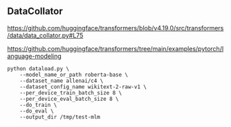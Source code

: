 ## DataCollator
https://github.com/huggingface/transformers/blob/v4.19.0/src/transformers/data/data_collator.py#L75

https://github.com/huggingface/transformers/tree/main/examples/pytorch/language-modeling

```
python dataload.py \
    --model_name_or_path roberta-base \
    --dataset_name allenai/c4 \
    --dataset_config_name wikitext-2-raw-v1 \
    --per_device_train_batch_size 8 \
    --per_device_eval_batch_size 8 \
    --do_train \
    --do_eval \
    --output_dir /tmp/test-mlm
```